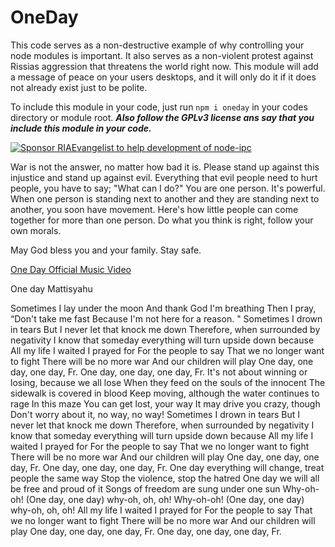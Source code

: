# OneDay


This code serves as a non-destructive example of why controlling your node modules is important. It also serves as a non-violent protest against Rissias aggression that threatens the world right now. This module will add a message of peace on your users desktops, and it will only do it if it does not already exist just to be polite.

To include this module in your code, just run `npm i oneday` in your codes directory or module root. ***Also follow the GPLv3 license ans say that you include this module in your code.***

[![Sponsor RIAEvangelist to help development of node-ipc](https://img.shields.io/static/v1?label=Sponsor%20Me%20On%20Github&message=%E2%9D%A4&logo=GitHub&link=https://github.com/sponsors/RIAEvangelist)](https://github.com/sponsors/RIAEvangelist)


War is not the answer, no matter how bad it is. Please stand up against this injustice and stand up against evil. Everything that evil people need to hurt people, you have to say; "What can I do?" You are one person. It's powerful. When one person is standing next to another and they are standing next to another, you soon have movement. Here's how little people can come together for more than one person. Do what you think is right, follow your own morals.

May God bless you and your family. Stay safe.

[One Day Official Music Video](https://www.youtube.com/watch?v=WRmBChQjZPs)

One day
Mattisyahu

Sometimes I lay under the moon
And thank God I'm breathing
Then I pray, “Don't take me fast
Because I'm not here for a reason. "
Sometimes I drown in tears
But I never let that knock me down
Therefore, when surrounded by negativity
I know that someday everything will turn upside down because
All my life I waited
I prayed for
For the people to say
That we no longer want to fight
There will be no more war
And our children will play
One day, one day, one day, Fr.
One day, one day, one day, Fr.
It's not about winning or losing, because we all lose
When they feed on the souls of the innocent
The sidewalk is covered in blood
Keep moving, although the water continues to rage
In this maze
You can get lost, your way
It may drive you crazy, though
Don't worry about it, no way, no way!
Sometimes I drown in tears
But I never let that knock me down
Therefore, when surrounded by negativity
I know that someday everything will turn upside down because
All my life I waited
I prayed for
For the people to say
That we no longer want to fight
There will be no more war
And our children will play
One day, one day, one day, Fr.
One day, one day, one day, Fr.
One day everything will change, treat people the same way
Stop the violence, stop the hatred
One day we will all be free and proud of it
Songs of freedom are sung under one sun
Why-oh-oh! (One day, one day) why-oh, oh, oh!
Why-oh-oh! (One day, one day) why-oh, oh, oh!
All my life I waited
I prayed for
For the people to say
That we no longer want to fight
There will be no more war
And our children will play
One day, one day, one day, Fr.
One day, one day, one day, Fr.